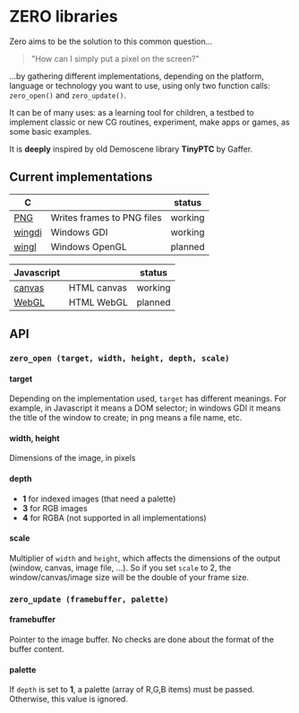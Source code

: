 # ZERO libraries

Zero aims to be the solution to this common question...

> "How can I simply put a pixel on the screen?"

...by gathering different implementations, depending on the platform, language
or technology you want to use, using only two function calls: `zero_open()` and `zero_update()`.

It can be of many uses: as a learning tool for children, a testbed to implement
classic or new CG routines, experiment, make apps or games, as some basic examples.

It is **deeply** inspired by old Demoscene library **TinyPTC** by Gaffer.


## Current implementations

C |    |    status
-----|-------------|-------
[PNG](https://github.com/feiss/zero/tree/master/src/c/png)  | Writes frames to PNG files | working
[wingdi](https://github.com/feiss/zero/tree/master/src/c/wingdi) | Windows GDI | working
[wingl](https://github.com/feiss/zero/tree/master/src/c/wingl) | Windows OpenGL | planned

Javascript  |   | status
-----|-------------|-------
[canvas](https://github.com/feiss/zero/tree/master/src/js/canvas) | HTML canvas | working
[WebGL](https://github.com/feiss/zero/tree/master/src/js/webgl) | HTML WebGL | planned


## API

### `zero_open (target, width, height, depth, scale)`

#### target
Depending on the implementation used, `target` has different meanings.
For example, in Javascript it means a DOM selector;
in windows GDI it means the title of the window to create;
in png means a file name, etc.

#### width, height

Dimensions of the image, in pixels

#### depth

- **1** for indexed images (that need a palette)
- **3** for RGB images
- **4** for RGBA (not supported in all implementations)

#### scale

Multiplier of `width` and `height`, which affects the dimensions of the output (window, canvas, image file, ...).
So if you set `scale` to 2, the window/canvas/image size will be the double of your frame size.



### `zero_update (framebuffer, palette)`

#### framebuffer

Pointer to the image buffer. No checks are done about the format of the buffer content.

#### palette

If `depth` is set to **1**, a palette (array of R,G,B items) must be passed.
Otherwise, this value is ignored.
